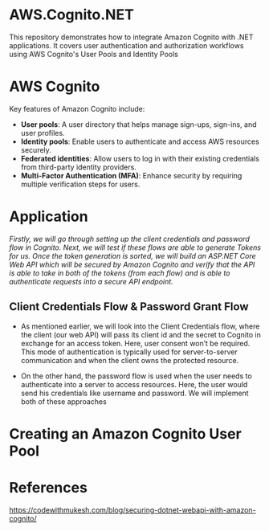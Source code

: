 # AWS.Cognito.NET
This repository demonstrates how to integrate Amazon Cognito with .NET applications. It covers user authentication and authorization workflows using AWS Cognito's User Pools and Identity Pools

# AWS Cognito
Key features of Amazon Cognito include:

- **User pools**: A user directory that helps manage sign-ups, sign-ins, and user profiles.
- **Identity pools**: Enable users to authenticate and access AWS resources securely.
- **Federated identities**: Allow users to log in with their existing credentials from third-party identity providers.
- **Multi-Factor Authentication (MFA)**: Enhance security by requiring multiple verification steps for users.

# Application
_Firstly, we will go through setting up the client credentials and password flow in Cognito. Next, we will test if these flows are able to generate Tokens for us. Once the token generation is sorted, we will build an ASP.NET Core Web API which will be secured by Amazon Cognito and verify that the API is able to take in both of the tokens (from each flow) and is able to authenticate requests into a secure API endpoint._

## Client Credentials Flow & Password Grant Flow
- As mentioned earlier, we will look into the Client Credentials flow, where the client (our web API) will pass its client id and the secret to Cognito in exchange for an access token. Here, user consent won’t be required. This mode of authentication is typically used for server-to-server communication and when the client owns the protected resource.

- On the other hand, the password flow is used when the user needs to authenticate into a server to access resources. Here, the user would send his credentials like username and password.
We will implement both of these approaches

# Creating an Amazon Cognito User Pool


# References

https://codewithmukesh.com/blog/securing-dotnet-webapi-with-amazon-cognito/
